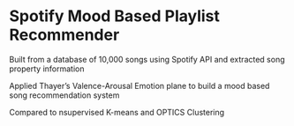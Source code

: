 # Spotify Mood Based Playlist Recommender

Built from a database of 10,000 songs using Spotify API and extracted song property information

Applied Thayer’s Valence-Arousal Emotion plane to build a mood based song recommendation system

Compared to nsupervised K-means and OPTICS Clustering
